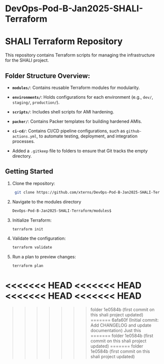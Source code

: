 # DevOps-Pod-B-Jan2025-SHALI-Terraform

# SHALI Terraform Repository

This repository contains Terraform scripts for managing the infrastructure for the SHALI project.

## Folder Structure Overview:

- **`modules/`**: Contains reusable Terraform modules for modularity.
- **`environments/`**: Holds configurations for each environment (e.g., `dev/`, `staging/`, `production/`).
- **`scripts/`**: Includes shell scripts for AMI hardening.
- **`packer/`**: Contains Packer templates for building hardened AMIs.
- **`ci-cd/`**: Contains CI/CD pipeline configurations, such as `github-actions.yml`, to automate testing, deployment, and integration processes.

- Added a `.gitkeep` file to folders to ensure that Git tracks the empty directory.

## Getting Started
1. Clone the repository:
   ```bash
    git clone https://github.com/xterns/DevOps-Pod-B-Jan2025-SHALI-Terraform.git

2. Navigate to the modules directory
    ```bash
    DevOps-Pod-B-Jan2025-SHALI-Terraform/modules$

3. Initialize Terraform:
    ```bash
    terraform init

4. Validate the configuration:
    ```bash
    terraform validate

5. Run a plan to preview changes:
    ```bash
    terraform plan
<<<<<<< HEAD
<<<<<<< HEAD
<<<<<<< HEAD
<<<<<<< HEAD
=======
>>>>>>> folder
>>>>>>> 1e0584b (first commit on this shali project updated)
=======
>>>>>>> 6afa60f (Initial commit: Add CHANGELOG and update documentation)
Just this
=======
>>>>>>> folder
>>>>>>> 1e0584b (first commit on this shali project updated)
=======
>>>>>>> folder
>>>>>>> 1e0584b (first commit on this shali project updated)
